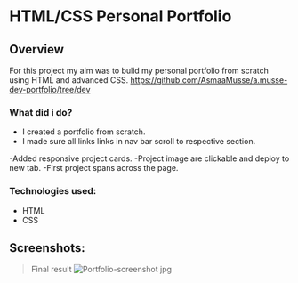 # HTML/CSS Personal Portfolio

## Overview

For this project my aim was to bulid my personal portfolio from scratch using HTML and advanced CSS.
https://github.com/AsmaaMusse/a.musse-dev-portfolio/tree/dev

### What did i do?

- I created a portfolio from scratch.
- I made sure all links links in nav bar scroll to respective section.

-Added responsive project cards.
-Project image are clickable and deploy to new tab.
-First project spans across the page.

### Technologies used:

- HTML
- CSS

## Screenshots:

> Final result
> ![Portfolio-screenshot jpg](./assets/images/Portfolio-screenshot.jpg)
